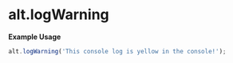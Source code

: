 # alt.logWarning

**Example Usage**

```js
alt.logWarning('This console log is yellow in the console!');
```
